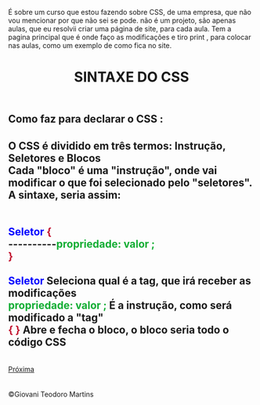 É sobre um curso que estou fazendo sobre CSS, de uma empresa, que não vou mencionar por que não sei se pode.
não é um projeto, são apenas aulas, que eu resolvii criar uma página de site, para cada aula.
Tem  a pagina principal que é onde faço as modificações e tiro print , para colocar nas aulas, como um  exemplo de como fica no site. 
<!DOCTYPE html>
<html lang="pt-br">
<head>
    <meta charset="UTF-8">
    <meta http-equiv="X-UA-Compatible" content="IE=edge">
    <meta name="viewport" content="width=device-width, initial-scale=1.0">
    <title>sintaxe do CSS</title>
    <link rel="stylesheet" href="style2.css">
</head>
<body>
    <header class="titulo-principal" >
        <H1>
            SINTAXE DO CSS
        </H1>
    </header>
    <main>
        <article>
            <h2>
                Como faz para declarar o CSS :
            </h2>
            <h2>
                O CSS é dividido em três termos: Instrução, Seletores e Blocos<br>
                Cada "bloco" é uma "instrução", onde vai modificar o que foi selecionado pelo "seletores".<br>
                A sintaxe, seria assim:<br>
                <br>
                <br>
                <span style="color: blue;">Seletor</span> <span style="color: rgb(194, 18, 47);">{</span> <br>
                ----------<span style="color: rgb(17, 173, 51);">propriedade: valor ;</span> <br>
                <span style="color: rgb(194, 18, 47);">}</span><br>
                <br>
                <span style="color: blue;">Seletor </span> Seleciona qual é a tag, que irá receber as modificações<br>
                <span style="color: rgb(17, 173, 51);">propriedade: valor ; </span> É a instrução, como será modificado a "tag" <br>
                <span style="color: rgb(194, 18, 47);">{ } </span>  Abre e fecha o bloco, o bloco seria todo o código CSS<br>
            </h2>
        </article>
    </main>
    <br>
    <div>
       <a href="Aula2_Primeiro_Bloco_de_Instrucao.html">Próxima</a>
    </div>
    <br>
    <br>
    <div>
        &copy;Giovani Teodoro Martins
    </div>
</body> 
</html>

